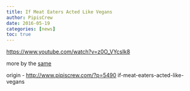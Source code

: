 ```yaml
---
title: If Meat Eaters Acted Like Vegans
author: PipisCrew
date: 2016-05-19
categories: [news]
toc: true
---
```


https://www.youtube.com/watch?v=z0O_VYcsIk8

more by the [same](https://www.youtube.com/channel/UCwUizOU8pPWXdXNniXypQEQ)

origin - http://www.pipiscrew.com/?p=5490 if-meat-eaters-acted-like-vegans